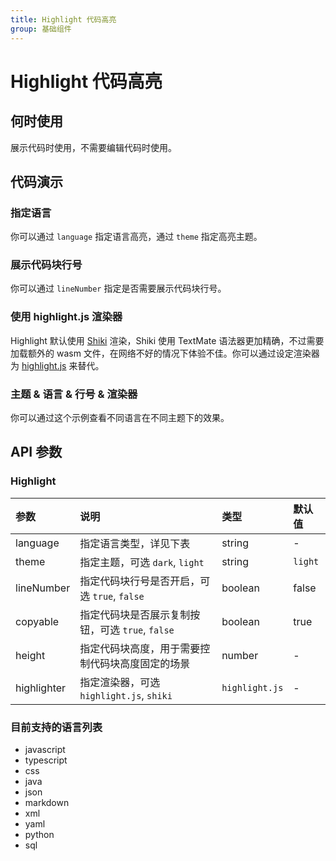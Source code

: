 ```yaml
---
title: Highlight 代码高亮
group: 基础组件
---
```


# Highlight 代码高亮

## 何时使用

展示代码时使用，不需要编辑代码时使用。

## 代码演示

### 指定语言

你可以通过 `language` 指定语言高亮，通过 `theme` 指定高亮主题。

<code src="./demos/basic.tsx" ></code>

### 展示代码块行号

你可以通过 `lineNumber` 指定是否需要展示代码块行号。

<code src="./demos/lineNumber.tsx" ></code>

### 使用 highlight.js 渲染器

Highlight 默认使用 [Shiki](https://github.com/shikijs/shiki) 渲染，Shiki 使用 TextMate 语法器更加精确，不过需要加载额外的 wasm 文件，在网络不好的情况下体验不佳。你可以通过设定渲染器为 [highlight.js](https://highlightjs.org/) 来替代。

<code src="./demos/highlight.js.tsx" ></code>

### 主题 & 语言 & 行号 & 渲染器

你可以通过这个示例查看不同语言在不同主题下的效果。

<code src="./demos/theme.tsx" ></code>

## API 参数

### Highlight

| 参数        | 说明                                             | 类型           | 默认值  |
| :---------- | :----------------------------------------------- | :------------- | :------ |
| language    | 指定语言类型，详见下表                           | string         | -       |
| theme       | 指定主题，可选 `dark`, `light`                   | string         | `light` |
| lineNumber  | 指定代码块行号是否开启，可选 `true`, `false`     | boolean        | false   |
| copyable    | 指定代码块是否展示复制按钮，可选 `true`, `false` | boolean        | true    |
| height      | 指定代码块高度，用于需要控制代码块高度固定的场景 | number         | -       |
| highlighter | 指定渲染器，可选 `highlight.js`, `shiki`         | `highlight.js` | -       |

### 目前支持的语言列表

- javascript
- typescript
- css
- java
- json
- markdown
- xml
- yaml
- python
- sql
